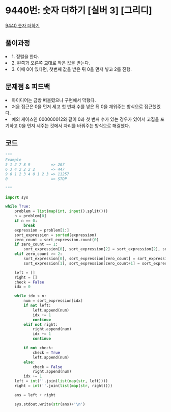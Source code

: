 # 9440번: 숫자 더하기 [실버 3] [그리디]
[9440 숫자 더하기](https://www.acmicpc.net/problem/9440)

## 풀이과정
<li>1. 정렬을 한다.</li>
<li>2. 왼쪽과 오른쪽 교대로 작은 값을 받는다. </li>
<li>3. 이때 0이 있다면, 첫번째 값을 받은 뒤 0을 먼저 넣고 2를 진행.</li>

## 문제점 & 피드백
<li>아이디어는 금방 떠올렸으나 구현에서 막혔다.</li>
<li>처음 접근은 0을 먼저 세고 첫 번째 수를 넣은 뒤 0을 채워주는 방식으로 접근했었다. </li>
<li>예외 케이스인 000000012와 같이 0과 첫 번째 수가 있는 경우가 있어서 고집을 포기하고 0을 먼저 세주는 것에서 자리를 바꿔주는 방식으로 해결했다.</li>

## 코드
``` python
"""
Example
5 1 2 7 8 9         => 207
6 3 4 2 2 2 2       => 447
9 0 1 2 3 4 0 1 2 3 => 11257
0                   => STOP

"""

import sys

while True:
    problem = list(map(int, input().split()))
    n = problem[0]
    if n == 0:
        break
    expression = problem[1:]
    sort_expression = sorted(expression)
    zero_count = sort_expression.count(0)
    if zero_count == 1:
        sort_expression[0], sort_expression[2] = sort_expression[2], sort_expression[0]
    elif zero_count >= 2:
        sort_expression[0], sort_expression[zero_count] = sort_expression[zero_count], sort_expression[0]
        sort_expression[1], sort_expression[zero_count+1] = sort_expression[zero_count+1], sort_expression[1]

    left = []
    right = []
    check = False
    idx = 0

    while idx < n:
        num = sort_expression[idx]
        if not left:
            left.append(num)
            idx += 1
            continue
        elif not right:
            right.append(num)
            idx += 1
            continue

        if not check:
            check = True
            left.append(num)
        else:
            check = False
            right.append(num)
        idx += 1
    left = int(''.join(list(map(str, left))))
    right = int(''.join(list(map(str, right))))

    ans = left + right

    sys.stdout.write(str(ans)+'\n')


```
